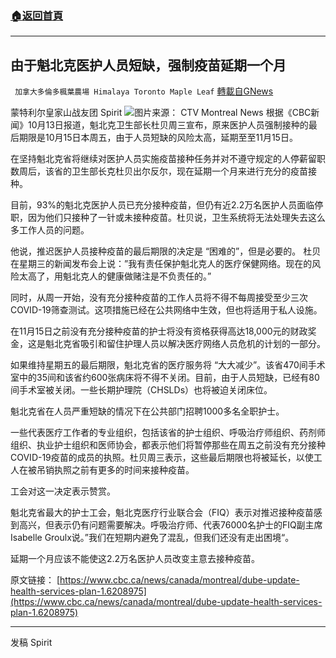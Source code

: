 ###  [:house:返回首頁](https://github.com/ourhimalayas/txt)
---


## 由于魁北克医护人员短缺，强制疫苗延期一个月
` 加拿大多倫多楓葉農場 Himalaya Toronto Maple Leaf` [轉載自GNews](https://gnews.org/zh-hans/1593944/)

蒙特利尔皇家山战友团 Spirit
![](https://assets.gnews.org/wp-content/uploads/2021/10/image-2.jpg)图片来源： CTV Montreal News
根据《CBC新闻》10月13日报道，魁北克卫生部长杜贝周三宣布，原来医护人员强制接种的最后期限是10月15日本周五，由于人员短缺的风险太高，延期至至11月15日。

在坚持魁北克省将继续对医护人员实施疫苗接种任务并对不遵守规定的人停薪留职数周后，该省的卫生部长克杜贝出尔反尔，现在延期一个月来进行充分的疫苗接种。

目前，93%的魁北克医护人员已充分接种疫苗，但仍有近2.2万名医护人员面临停职，因为他们只接种了一针或未接种疫苗。杜贝说，卫生系统将无法处理失去这么多工作人员的问题。

他说，推迟医护人员接种疫苗的最后期限的决定是 “困难的”，但是必要的。 杜贝在星期三的新闻发布会上说：”我有责任保护魁北克人的医疗保健网络。现在的风险太高了，用魁北克人的健康做赌注是不负责任的。”

同时，从周一开始，没有充分接种疫苗的工作人员将不得不每周接受至少三次COVID-19筛查测试。这项措施已经在公共网络中生效，但也将适用于私人设施。

在11月15日之前没有充分接种疫苗的护士将没有资格获得高达18,000元的财政奖金，这是魁北克省吸引和留住护理人员以解决医疗网络人员危机的计划的一部分。

如果维持星期五的最后期限，魁北克省的医疗服务将 “大大减少”。该省470间手术室中的35间和该省约600张病床将不得不关闭。目前，由于人员短缺，已经有80间手术室被关闭。一些长期护理院（CHSLDs）也将被迫关闭床位。

魁北克省在人员严重短缺的情况下在公共部门招聘1000多名全职护士。

一些代表医疗工作者的专业组织，包括该省的护士组织、呼吸治疗师组织、药剂师组织、执业护士组织和医师协会，都表示他们将暂停那些在周五之前没有充分接种COVID-19疫苗的成员的执照。杜贝周三表示，这些最后期限也将被延长，以使工人在被吊销执照之前有更多的时间来接种疫苗。

工会对这一决定表示赞赏。

魁北克省最大的护士工会，魁北克医疗行业联合会（FIQ）表示对推迟接种疫苗感到高兴，但表示仍有问题需要解决。呼吸治疗师、代表76000名护士的FIQ副主席Isabelle Groulx说。”我们在短期内避免了混乱，但我们还没有走出困境“。

延期一个月应该不能使这2.2万名医护人员改变主意去接种疫苗。

原文链接：
[https://www.cbc.ca/news/canada/montreal/dube-update-health-services-plan-1.6208975](https://www.cbc.ca/news/canada/montreal/dube-update-health-services-plan-1.6208975)

* * *

发稿 Spirit
